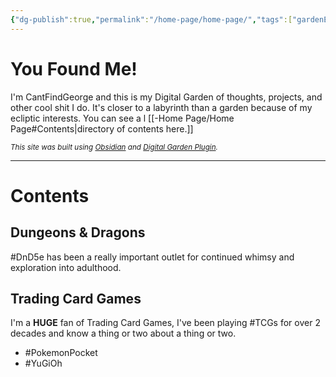 ```yaml
---
{"dg-publish":true,"permalink":"/home-page/home-page/","tags":["gardenEntry"],"created":"2024-12-28T08:57:48.364-05:00","updated":"2024-12-28T11:53:14.233-05:00"}
---
```


# You Found Me!
I'm CantFindGeorge and this is my Digital Garden of thoughts, projects, and other cool shit I do. It's closer to a labyrinth than a garden because of my ecliptic interests. You can see a l [[-Home Page/Home Page#Contents\|directory of contents here.]]

<small><i>This site was built using <a href="https://obsidian.md/" target="_blank">Obsidian</a> and <a href="https://github.com/oleeskild/obsidian-digital-garden" target="_blank">Digital Garden Plugin</a>.</i></small>

---
# Contents

## Dungeons & Dragons
#DnD5e has been a really important outlet for continued whimsy and exploration into adulthood.  

## Trading Card Games
I'm a **HUGE** fan of Trading Card Games, I've been playing #TCGs for over 2 decades and know a thing or two about a thing or two.
- #PokemonPocket 
- #YuGiOh 

